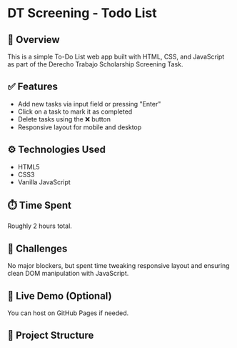 # DT Screening - Todo List

## 📝 Overview
This is a simple To-Do List web app built with HTML, CSS, and JavaScript as part of the Derecho Trabajo Scholarship Screening Task.

## ✅ Features
- Add new tasks via input field or pressing "Enter"
- Click on a task to mark it as completed
- Delete tasks using the ❌ button
- Responsive layout for mobile and desktop

## ⚙️ Technologies Used
- HTML5
- CSS3
- Vanilla JavaScript

## ⏱️ Time Spent
Roughly 2 hours total.

## 🚧 Challenges
No major blockers, but spent time tweaking responsive layout and ensuring clean DOM manipulation with JavaScript.

## 🔗 Live Demo (Optional)
You can host on GitHub Pages if needed.

## 📂 Project Structure
